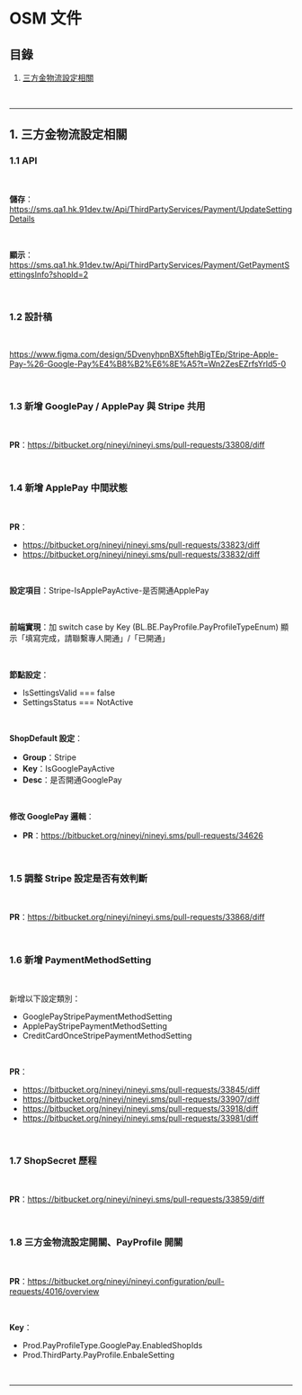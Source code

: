 # OSM 文件

## 目錄
1. [三方金物流設定相關](#1-三方金物流設定相關)

<br>

---

## 1. 三方金物流設定相關

### 1.1 API

<br>

**儲存**：https://sms.qa1.hk.91dev.tw/Api/ThirdPartyServices/Payment/UpdateSettingDetails

<br>

**顯示**：https://sms.qa1.hk.91dev.tw/Api/ThirdPartyServices/Payment/GetPaymentSettingsInfo?shopId=2

<br>

### 1.2 設計稿

<br>

https://www.figma.com/design/5DvenyhpnBX5ftehBigTEp/Stripe-Apple-Pay-%26-Google-Pay%E4%B8%B2%E6%8E%A5?t=Wn2ZesEZrfsYrld5-0

<br>

### 1.3 新增 GooglePay / ApplePay 與 Stripe 共用

<br>

**PR**：https://bitbucket.org/nineyi/nineyi.sms/pull-requests/33808/diff

<br>

### 1.4 新增 ApplePay 中間狀態

<br>

**PR**：
- https://bitbucket.org/nineyi/nineyi.sms/pull-requests/33823/diff
- https://bitbucket.org/nineyi/nineyi.sms/pull-requests/33832/diff

<br>

**設定項目**：Stripe-IsApplePayActive-是否開通ApplePay

<br>

**前端實現**：加 switch case by Key (BL.BE.PayProfile.PayProfileTypeEnum) 顯示「填寫完成，請聯繫專人開通」/「已開通」

<br>

**節點設定**：
- IsSettingsValid === false
- SettingsStatus === NotActive

<br>

**ShopDefault 設定**：
- **Group**：Stripe
- **Key**：IsGooglePayActive  
- **Desc**：是否開通GooglePay

<br>

**修改 GooglePay 邏輯**：
- **PR**：https://bitbucket.org/nineyi/nineyi.sms/pull-requests/34626

<br>

### 1.5 調整 Stripe 設定是否有效判斷

<br>

**PR**：https://bitbucket.org/nineyi/nineyi.sms/pull-requests/33868/diff

<br>

### 1.6 新增 PaymentMethodSetting

<br>

新增以下設定類別：
- GooglePayStripePaymentMethodSetting
- ApplePayStripePaymentMethodSetting
- CreditCardOnceStripePaymentMethodSetting

<br>

**PR**：
- https://bitbucket.org/nineyi/nineyi.sms/pull-requests/33845/diff
- https://bitbucket.org/nineyi/nineyi.sms/pull-requests/33907/diff
- https://bitbucket.org/nineyi/nineyi.sms/pull-requests/33918/diff
- https://bitbucket.org/nineyi/nineyi.sms/pull-requests/33981/diff

<br>

### 1.7 ShopSecret 歷程

<br>

**PR**：https://bitbucket.org/nineyi/nineyi.sms/pull-requests/33859/diff

<br>

### 1.8 三方金物流設定開關、PayProfile 開關

<br>

**PR**：https://bitbucket.org/nineyi/nineyi.configuration/pull-requests/4016/overview

<br>

**Key**：
- Prod.PayProfileType.GooglePay.EnabledShopIds
- Prod.ThirdParty.PayProfile.EnbaleSetting

<br>

---